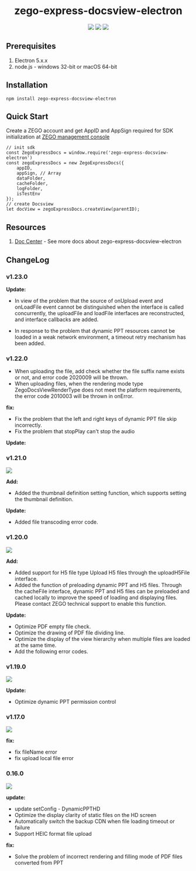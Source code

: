 <div align="center">

# zego-express-docsview-electron

![](https://img.shields.io/badge/-zego-%2351A8DD)
![](https://img.shields.io/badge/%E6%96%87%E4%BB%B6%E8%BD%AC%E7%A0%81-docsview-orange)
![](https://img.shields.io/badge/electron-5.x.x-%23A8497A)

</div>

## Prerequisites

1. Electron 5.x.x
2. node.js - windows 32-bit or macOS 64-bit

## Installation

    npm install zego-express-docsview-electron

## Quick Start

Create a ZEGO account and get AppID and AppSign required for SDK initialization at [ZEGO management console](https://doc-en.zego.im/en/1271.html)

    // init sdk
    const ZegoExpressDocs = window.require('zego-express-docsview-electron')
    const zegoExpressDocs = new ZegoExpressDocs({
        appID,
        appSign, // Array
        dataFolder,
        cacheFolder,
        logFolder,
        isTestEnv
    });
    // create Docsview
    let docView = zegoExpressDocs.createView(parentID);

## Resources

1. [Doc Center](https://doc-zh.zego.im/zh/6491.html) - See more docs about zego-express-docsview-electron

## ChangeLog

### v1.23.0


**Update:**

- In view of the problem that the source of onUpload event and onLoadFile event cannot be distinguished when the interface is called concurrently, the uploadFile and loadFile interfaces are reconstructed, and interface callbacks are added.

- In response to the problem that dynamic PPT resources cannot be loaded in a weak network environment, a timeout retry mechanism has been added.

### v1.22.0

-   When uploading the file, add check whether the file suffix name exists or not, and error code 2020009 will be thrown.
-   When uploading files, when the rendering mode type ZegoDocsViewRenderType does not meet the platform requirements, the error code 2010003 will be thrown in onError.

**fix:**

-   Fix the problem that the left and right keys of dynamic PPT file skip incorrectly.
-   Fix the problem that stopPlay can't stop the audio

**Update:**

### v1.21.0

![](https://img.shields.io/badge/-2021--05--31-%23D4DFE6)

**Add:**

-   Added the thumbnail definition setting function, which supports setting the thumbnail definition.

**Update:**

-   Added file transcoding error code.

### v1.20.0

![](https://img.shields.io/badge/-2021--04--29-%23D4DFE6)

**Add:**

-   Added support for H5 file type Upload H5 files through the uploadH5File interface.
-   Added the function of preloading dynamic PPT and H5 files.
    Through the cacheFile interface, dynamic PPT and H5 files can be preloaded and cached locally to improve the speed of loading and displaying files. Please contact ZEGO technical support to enable this function.

**Update:**

-   Optimize PDF empty file check.
-   Optimize the drawing of PDF file dividing line.
-   Optimize the display of the view hierarchy when multiple files are loaded at the same time.
-   Add the following error codes.

### v1.19.0

![](https://img.shields.io/badge/-2021--04--01-%23D4DFE6)

**Update:**

-   Optimize dynamic PPT permission control

### v1.17.0

![](https://img.shields.io/badge/-2021--02--01-%23D4DFE6)

**fix:**

-   fix fileName error
-   fix upload local file error

### 0.16.0

![](https://img.shields.io/badge/-2021--01--21-%23D4DFE6)

**update:**

-   update setConfig - DynamicPPTHD
-   Optimize the display clarity of static files on the HD screen
-   Automatically switch the backup CDN when file loading timeout or failure
-   Support HEIC format file upload

**fix:**

-   Solve the problem of incorrect rendering and filling mode of PDF files converted from PPT
